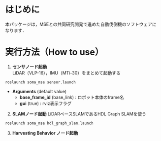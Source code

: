 # はじめに
本パッケージは，MSEとの共同研究開発で進めた自動伐倒機のソフトウェアになります．

# 実行方法（How to use）
1. __センサノード起動__  
LiDAR（VLP-16），IMU（MTi-30）をまとめて起動する
```
roslaunch soma_mse sensor.launch
```
- __Arguments__ (default value)  
  - __base_frame_id__ (base_link) : ロボット本体のframe名
  - __gui__ (true) : rviz表示フラグ

2. __SLAMノード起動__
LiDARベースSLAMであるHDL Graph SLAMを使う
```
roslaunch soma_mse hdl_graph_slam.launch
```

3. __Harvesting Behavior ノード起動__  
